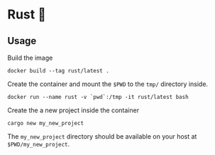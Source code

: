 # Rust 🦀

## Usage

Build the image
```
docker build --tag rust/latest .
```

Create the container and mount the `$PWD` to the `tmp/` directory inside.
```
docker run --name rust -v `pwd`:/tmp -it rust/latest bash
```

Create the a new project inside the container
```
cargo new my_new_project
```

The `my_new_project` directory should be available on your host at `$PWD/my_new_project`.
